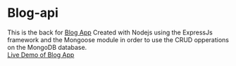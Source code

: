 # Blog-api
This is the back for [Blog App](https://github.com/Tanzeb9277/blog-app)
Created with Nodejs using the ExpressJs framework and the Mongoose module in order to use the CRUD opperations on the MongoDB database.  
[Live Demo of Blog App](https://tanzeb9277.github.io/blog-app/)
